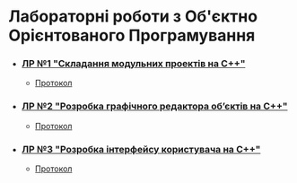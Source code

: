 # Лабораторні роботи з Об'єктно Орієнтованого Програмування

+ ### [ЛР №1 "Cкладання модульних проектів на C++"](./Lab1/Lab1/)
   * [Протокол](./Lab1/Lab1.pdf)
+ ### [ЛР №2 "Розробка графічного редактора об’єктів на C++"](./Lab2/)
   * [Протокол](./Lab2/Lab2.pdf)
+ ### [ЛР №3 "Розробка інтерфейсу користувача на C++"](./Lab3/)
   * [Протокол](./Lab3/Lab3.pdf)
